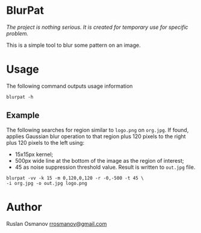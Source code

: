 # BlurPat

_The project is nothing serious. It is created for temporary use for specific problem._

This is a simple tool to blur some pattern on an image.

# Usage

The following command outputs usage information
```
blurpat -h
```

## Example

The following searches for region similar to `logo.png` on `org.jpg`. If found,
applies Gaussian blur operation to that region plus 120 pixels to the right plus
120 pixels to the left using:
- 15x15px kernel;
- 500px wide line at the bottom of the image as the region of interest;
- 45 as noise suppression threshold value.
Result is written to `out.jpg` file.

```
blurpat -vv -k 15 -m 0,120,0,120 -r -0,-500 -t 45 \
-i org.jpg -o out.jpg logo.png
```

# Author

Ruslan Osmanov <rrosmanov@gmail.com>
